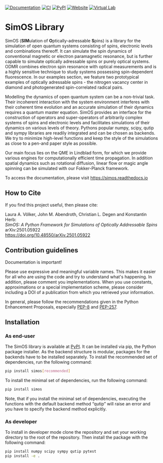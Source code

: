 [![Documentation](https://readthedocs.org/projects/simos/badge/?version=latest)](https://simos.readthedocs.io/en/latest/?badge=latest)
[![CI](https://github.com/spinsimulation/simos/actions/workflows/main.yml/badge.svg)](https://github.com/spinsimulation/simos/actions/workflows/main.yml)
[![PyPI](https://img.shields.io/pypi/v/simos?logo=PyPI&color=0F81C1)](https://pypi.org/project/simos/)
[![Website](https://img.shields.io/badge/website-website)](https://simos.kherb.io)
[![Virtual Lab](https://img.shields.io/badge/Virtual%20Lab-8A2BE2)](https://simos.kherb.io/virtual/lab/index.html?path=Welcome.ipynb)

# SimOS Library

SimOS (**SIM**ulation of **O**ptically-adressable **S**pins) is a library for 
the simulation of open quantum systems consisting of spins, electronic levels 
and combinations thereoff. It can simulate the spin dynamics of conventional 
magnetic or electron paramagnetic resonance, but is further capable to simulate 
optically adressable spins or purely optical systems. ODMR combines electron 
spin resonance with optical measurements and is a highly sensitive technique 
to study systems possessing spin-dependent fluorescence. In our examples 
section, we feature two prototypical examples of optically adressable 
spins - the nitrogen vacancy center in diamond and photogenerated 
spin-correlated radical pairs.

Modelling the dynamics of open quantum system can be a non-trivial task. Their 
incoherent interaction with the system environment interferes with their coherent 
time evolution and an accurate simulation of their dynamics requires a quantum 
master equation. SimOS provides an interface for the construction of operators and 
super-operators of arbitrarily complex systems of spins and electronic levels and 
facilitates simulations of their dynamics on various levels of theory. Pythons 
popular numpy, scipy, qutip and sympy libraries are readily integrated and can be 
chosen as backends. We try to minimize high-level functions and keep the style of 
the simulations as close to a pen-and paper style as possible.

Our main focus lies on the QME in Lindblad form, for which we provide various engines 
for computationally efficient time propagation. In addition spatial dynamics such 
as rotational diffusion, linear flow or magic angle spinning can be simulated with 
our Fokker-Planck framework.

To access the documentation, please visit
https://simos.readthedocs.io


## How to Cite
If you find this project useful, then please cite:

Laura A. Völker, John M. Abendroth, Christian L. Degen and Konstantin Herb: <br>
*SimOS: A Python Framework for Simulations of Optically Addressable Spins* <br>
arXiv:2501.05922 <br>
https://doi.org/10.48550/arXiv.2501.05922


## Contribution guidelines
Documentation is important! 

Please use expressive and meaningful variable names. This makes it easier for 
all who are using the code and try to understand what's happening. In addition,
please comment you implementations. When you use constants, approximations or 
a special implementation scheme, please consider including a DOI of a
publication from which you retrieved your information.

In general, please follow the recommendations given in the Python Enhancement 
Proposals, especially [PEP-8](https://www.python.org/dev/peps/pep-0008/?) and 
[PEP-257](https://www.python.org/dev/peps/pep-0257/).

## Installation

### As end-user
The SimOS library is available at [PyPI](https://pypi.org/project/simos/). It can be 
installed via pip, the Python package installer. As the backend structure is modular, 
packages for the backends have to be installed separately. To install the recommended 
set of dependencies, run the following command:

```bash
pip install simos[recommended]
```

To install the minimal set of dependencies, run the following command:

```bash
pip install simos
```
Note, that if you install the minimal set of dependencies, executing the functions 
with the default backend method “qutip” will raise an error and you have to specify 
the backend method explicitly.


### As developer
To install in developer mode clone the repository and set your working directory to 
the root of the repository. Then install the package with the following command:
```bash
pip install numpy scipy sympy qutip pytest
pip install -e .
```
